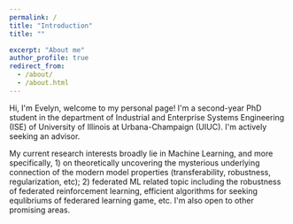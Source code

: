 ```yaml
---
permalink: /
title: "Introduction"
title: ""

excerpt: "About me"
author_profile: true
redirect_from: 
  - /about/
  - /about.html
---
```


Hi, I'm Evelyn, welcome to my personal page! I'm a second-year PhD student in the department of Industrial and Enterprise Systems Engineering (ISE) of University of Illinois at Urbana-Champaign (UIUC). I'm actively seeking an advisor.

My current research interests broadly lie in Machine Learning, and more specifically, 1) on theoretically uncovering the mysterious underlying connection of the modern model properties (transferability, robustness, regularization, etc); 2) federated ML related topic including the robustness of federated reinforcement learning, efficient algorithms for seeking equlibriums of federared learning game, etc. I'm also open to other promising areas.

